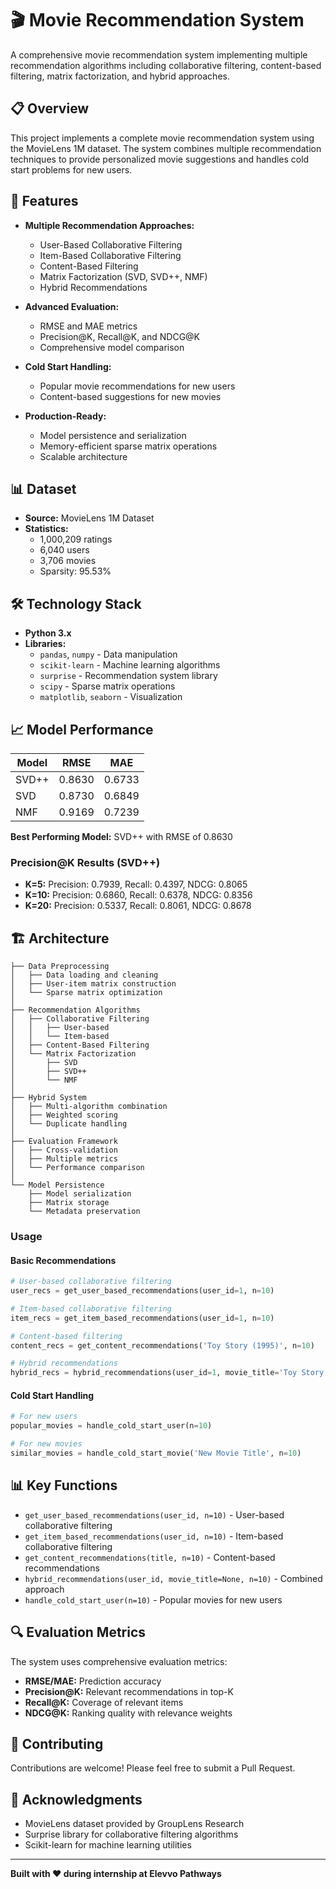 # 🎬 Movie Recommendation System

A comprehensive movie recommendation system implementing multiple recommendation algorithms including collaborative filtering, content-based filtering, matrix factorization, and hybrid approaches.

## 📋 Overview

This project implements a complete movie recommendation system using the MovieLens 1M dataset. The system combines multiple recommendation techniques to provide personalized movie suggestions and handles cold start problems for new users.

## 🚀 Features

- **Multiple Recommendation Approaches:**
  - User-Based Collaborative Filtering
  - Item-Based Collaborative Filtering
  - Content-Based Filtering
  - Matrix Factorization (SVD, SVD++, NMF)
  - Hybrid Recommendations

- **Advanced Evaluation:**
  - RMSE and MAE metrics
  - Precision@K, Recall@K, and NDCG@K
  - Comprehensive model comparison

- **Cold Start Handling:**
  - Popular movie recommendations for new users
  - Content-based suggestions for new movies

- **Production-Ready:**
  - Model persistence and serialization
  - Memory-efficient sparse matrix operations
  - Scalable architecture

## 📊 Dataset

- **Source:** MovieLens 1M Dataset
- **Statistics:**
  - 1,000,209 ratings
  - 6,040 users
  - 3,706 movies
  - Sparsity: 95.53%

## 🛠️ Technology Stack

- **Python 3.x**
- **Libraries:**
  - `pandas`, `numpy` - Data manipulation
  - `scikit-learn` - Machine learning algorithms
  - `surprise` - Recommendation system library
  - `scipy` - Sparse matrix operations
  - `matplotlib`, `seaborn` - Visualization

## 📈 Model Performance

| Model | RMSE | MAE |
|-------|------|-----|
| SVD++ | 0.8630 | 0.6733 |
| SVD | 0.8730 | 0.6849 |
| NMF | 0.9169 | 0.7239 |

**Best Performing Model:** SVD++ with RMSE of 0.8630

### Precision@K Results (SVD++)
- **K=5:** Precision: 0.7939, Recall: 0.4397, NDCG: 0.8065
- **K=10:** Precision: 0.6860, Recall: 0.6378, NDCG: 0.8356
- **K=20:** Precision: 0.5337, Recall: 0.8061, NDCG: 0.8678

## 🏗️ Architecture

```
├── Data Preprocessing
│   ├── Data loading and cleaning
│   ├── User-item matrix construction
│   └── Sparse matrix optimization
│
├── Recommendation Algorithms
│   ├── Collaborative Filtering
│   │   ├── User-based
│   │   └── Item-based
│   ├── Content-Based Filtering
│   └── Matrix Factorization
│       ├── SVD
│       ├── SVD++
│       └── NMF
│
├── Hybrid System
│   ├── Multi-algorithm combination
│   ├── Weighted scoring
│   └── Duplicate handling
│
├── Evaluation Framework
│   ├── Cross-validation
│   ├── Multiple metrics
│   └── Performance comparison
│
└── Model Persistence
    ├── Model serialization
    ├── Matrix storage
    └── Metadata preservation
```

### Usage

#### Basic Recommendations
```python
# User-based collaborative filtering
user_recs = get_user_based_recommendations(user_id=1, n=10)

# Item-based collaborative filtering
item_recs = get_item_based_recommendations(user_id=1, n=10)

# Content-based filtering
content_recs = get_content_recommendations('Toy Story (1995)', n=10)

# Hybrid recommendations
hybrid_recs = hybrid_recommendations(user_id=1, movie_title='Toy Story (1995)', n=10)
```

#### Cold Start Handling
```python
# For new users
popular_movies = handle_cold_start_user(n=10)

# For new movies
similar_movies = handle_cold_start_movie('New Movie Title', n=10)
```

## 📊 Key Functions

- `get_user_based_recommendations(user_id, n=10)` - User-based collaborative filtering
- `get_item_based_recommendations(user_id, n=10)` - Item-based collaborative filtering
- `get_content_recommendations(title, n=10)` - Content-based recommendations
- `hybrid_recommendations(user_id, movie_title=None, n=10)` - Combined approach
- `handle_cold_start_user(n=10)` - Popular movies for new users

## 🔍 Evaluation Metrics

The system uses comprehensive evaluation metrics:

- **RMSE/MAE:** Prediction accuracy
- **Precision@K:** Relevant recommendations in top-K
- **Recall@K:** Coverage of relevant items
- **NDCG@K:** Ranking quality with relevance weights

## 🤝 Contributing

Contributions are welcome! Please feel free to submit a Pull Request.

## 🙏 Acknowledgments

- MovieLens dataset provided by GroupLens Research
- Surprise library for collaborative filtering algorithms
- Scikit-learn for machine learning utilities

---

**Built with ❤️ during internship at Elevvo Pathways**
